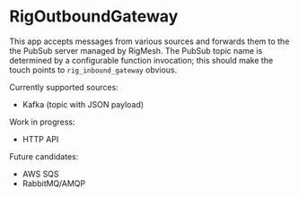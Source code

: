 # RigOutboundGateway

This app accepts messages from various sources and forwards them to the the PubSub
server managed by RigMesh. The PubSub topic name is determined by a configurable
function invocation; this should make the touch points to `rig_inbound_gateway`
obvious.

Currently supported sources:

- Kafka (topic with JSON payload)

Work in progress:

- HTTP API

Future candidates:

- AWS SQS
- RabbitMQ/AMQP
